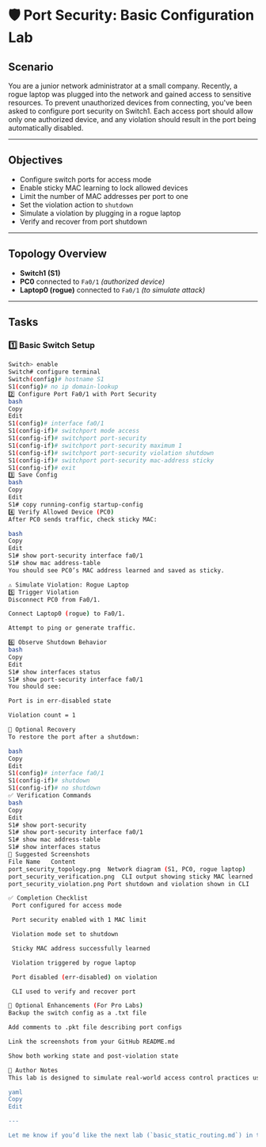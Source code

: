 # 🛡️ Port Security: Basic Configuration Lab

## Scenario

You are a junior network administrator at a small company. Recently, a rogue laptop was plugged into the network and gained access to sensitive resources. To prevent unauthorized devices from connecting, you've been asked to configure port security on Switch1. Each access port should allow only one authorized device, and any violation should result in the port being automatically disabled.

---

## Objectives

- Configure switch ports for access mode
- Enable sticky MAC learning to lock allowed devices
- Limit the number of MAC addresses per port to one
- Set the violation action to `shutdown`
- Simulate a violation by plugging in a rogue laptop
- Verify and recover from port shutdown

---

## Topology Overview

- **Switch1 (S1)**
- **PC0** connected to `Fa0/1` *(authorized device)*
- **Laptop0 (rogue)** connected to `Fa0/1` *(to simulate attack)*

---

## Tasks

### 1️⃣ Basic Switch Setup
```bash
Switch> enable
Switch# configure terminal
Switch(config)# hostname S1
S1(config)# no ip domain-lookup
2️⃣ Configure Port Fa0/1 with Port Security
bash
Copy
Edit
S1(config)# interface fa0/1
S1(config-if)# switchport mode access
S1(config-if)# switchport port-security
S1(config-if)# switchport port-security maximum 1
S1(config-if)# switchport port-security violation shutdown
S1(config-if)# switchport port-security mac-address sticky
S1(config-if)# exit
3️⃣ Save Config
bash
Copy
Edit
S1# copy running-config startup-config
4️⃣ Verify Allowed Device (PC0)
After PC0 sends traffic, check sticky MAC:

bash
Copy
Edit
S1# show port-security interface fa0/1
S1# show mac address-table
You should see PC0’s MAC address learned and saved as sticky.

⚠️ Simulate Violation: Rogue Laptop
5️⃣ Trigger Violation
Disconnect PC0 from Fa0/1.

Connect Laptop0 (rogue) to Fa0/1.

Attempt to ping or generate traffic.

6️⃣ Observe Shutdown Behavior
bash
Copy
Edit
S1# show interfaces status
S1# show port-security interface fa0/1
You should see:

Port is in err-disabled state

Violation count = 1

🔁 Optional Recovery
To restore the port after a shutdown:

bash
Copy
Edit
S1(config)# interface fa0/1
S1(config-if)# shutdown
S1(config-if)# no shutdown
✅ Verification Commands
bash
Copy
Edit
S1# show port-security
S1# show port-security interface fa0/1
S1# show mac address-table
S1# show interfaces status
📸 Suggested Screenshots
File Name	Content
port_security_topology.png	Network diagram (S1, PC0, rogue laptop)
port_security_verification.png	CLI output showing sticky MAC learned
port_security_violation.png	Port shutdown and violation shown in CLI

✅ Completion Checklist
 Port configured for access mode

 Port security enabled with 1 MAC limit

 Violation mode set to shutdown

 Sticky MAC address successfully learned

 Violation triggered by rogue laptop

 Port disabled (err-disabled) on violation

 CLI used to verify and recover port

📎 Optional Enhancements (For Pro Labs)
Backup the switch config as a .txt file

Add comments to .pkt file describing port configs

Link the screenshots from your GitHub README.md

Show both working state and post-violation state

📝 Author Notes
This lab is designed to simulate real-world access control practices using Cisco's port security features. It aligns with key CCNA exam objectives in network security and switch configuration.

yaml
Copy
Edit

---

Let me know if you’d like the next lab (`basic_static_routing.md`) in the same clean CCNA style — or if you want help writing your root `README.md` to make your whole repo look 🔥 on GitHub.